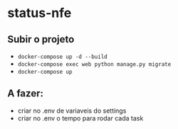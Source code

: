 # status-nfe


## Subir o projeto
 * `docker-compose up -d --build`
 * `docker-compose exec web python manage.py migrate`
 * `docker-compose up`

## A fazer:
 * criar no .env de variaveis do settings
 * criar no .env o tempo para rodar cada task
